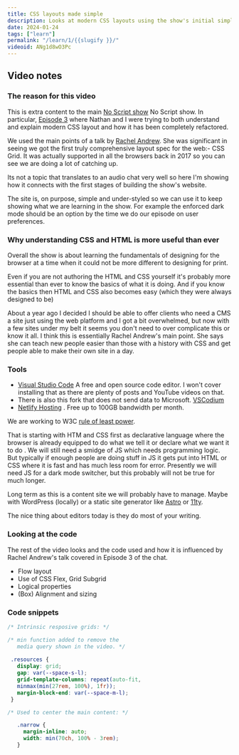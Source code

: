 ```yaml
---
title: CSS layouts made simple
description: Looks at modern CSS layouts using the show's initial simplified site. 
date: 2024-01-24
tags: ["learn"]
permalink: "/learn/1/{{slugify }}/"
videoid: ANg1d8wO3Pc
---
```


Video notes
----------

### The reason for this video

This is extra content to the main [No Script show](/) No Script show. In particular, [Episode 3](/3/) where Nathan and I were trying to both understand and explain modern CSS layout and how it has been completely refactored.

We used the main points of a talk by [Rachel Andrew](https://noti.st/rachelandrew/VqOEAa/refactoring-the-way-we-talk-about-css#scagi0F). She was significant in seeing we got the first truly comprehensive layout spec for the web:- CSS Grid. It was actually supported in all the browsers back in 2017 so you can see we are doing a lot of catching up.

Its not a topic that translates to an audio chat very well so here I'm showing how it connects with the first stages of building the show's website.

The site is, on purpose, simple and under-styled so we can use it to keep showing what we are learning in the show. For example the enforced dark mode should be an option by the time we do our episode on user preferences.

### Why understanding CSS and HTML is more useful than ever

Overall the show is about learning the fundamentals of designing for the browser at a time when it could not be more different to designing for print.

Even if you are not authoring the HTML and CSS yourself it's probably more essential than ever to know the basics of what it is doing. And if you know the basics then HTML and CSS also becomes easy (which they were always designed to be)

About a year ago I decided I should be able to offer clients who need a CMS a site just using the web platform and I got a bit overwhelmed, but now with a few sites under my belt it seems you don't need to over complicate this or know it all. I think this is essentially Rachel Andrew's main point. She says she can teach new people easier than those with a history with CSS and get people able to make their own site in a day.

### Tools

*   [Visual Studio Code](https://visualstudio.microsoft.com/) A free and open source code editor. I won't cover installing that as there are plenty of posts and YouTube videos on that.
*   There is also this fork that does not send data to Microsoft. [VSCodium](https://vscodium.com/)
*   [Netlify Hosting](https://www.netlify.com/) . Free up to 100GB bandwidth per month.

We are working to W3C [rule of least power](https://www.w3.org/2001/tag/doc/leastPower.html).

That is starting with HTM and CSS first as declarative language where the browser is already equipped to do what we tell it or declare what we want it to do . We will still need a smidge of JS which needs programming logic. But typically if enough people are doing stuff in JS it gets put into HTML or CSS where it is fast and has much less room for error. Presently we will need JS for a dark mode switcher, but this probably will not be true for much longer.

Long term as this is a content site we will probably have to manage. Maybe with WordPress (locally) or a static site generator like [Astro](https://astro.build/) or [11ty](https://www.11ty.dev/).

The nice thing about editors today is they do most of your writing.

### Looking at the code

The rest of the video looks and the code used and how it is influenced by Rachel Andrew's talk covered in Episode 3 of the chat.

*   Flow layout
*   Use of CSS Flex, Grid Subgrid
*   Logical properties
*   (Box) Alignment and sizing

### Code snippets

 ```css
/* Intrinsic resposive grids: */

 /* min function added to remove the 
    media query shown in the video. */
  
  .resources {
    display: grid;
    gap: var(--space-s-l);
    grid-template-columns: repeat(auto-fit,
    minmax(min(27rem, 100%), 1fr));
    margin-block-end: var(--space-m-l);
  } 

 /* Used to center the main content: */

    .narrow {
      margin-inline: auto;
      width: min(70ch, 100% - 3rem);
    }  
```
  